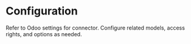 # Configuration

Refer to Odoo settings for connector. Configure related models, access rights, and options as needed.
